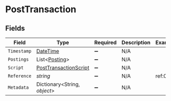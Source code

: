 # PostTransaction


## Fields

| Field                                                                                 | Type                                                                                  | Required                                                                              | Description                                                                           | Example                                                                               |
| ------------------------------------------------------------------------------------- | ------------------------------------------------------------------------------------- | ------------------------------------------------------------------------------------- | ------------------------------------------------------------------------------------- | ------------------------------------------------------------------------------------- |
| `Timestamp`                                                                           | [DateTime](https://learn.microsoft.com/en-us/dotnet/api/system.datetime?view=net-5.0) | :heavy_minus_sign:                                                                    | N/A                                                                                   |                                                                                       |
| `Postings`                                                                            | List<[Posting](../../Models/Components/Posting.md)>                                   | :heavy_minus_sign:                                                                    | N/A                                                                                   |                                                                                       |
| `Script`                                                                              | [PostTransactionScript](../../Models/Components/PostTransactionScript.md)             | :heavy_minus_sign:                                                                    | N/A                                                                                   |                                                                                       |
| `Reference`                                                                           | *string*                                                                              | :heavy_minus_sign:                                                                    | N/A                                                                                   | ref:001                                                                               |
| `Metadata`                                                                            | Dictionary<String, *object*>                                                          | :heavy_minus_sign:                                                                    | N/A                                                                                   |                                                                                       |